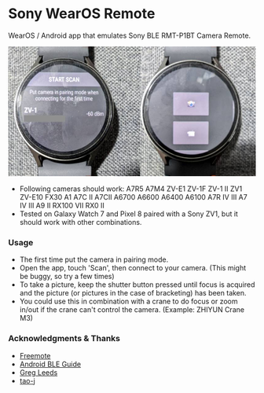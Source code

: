 # Sony WearOS Remote

WearOS / Android app that emulates Sony BLE RMT-P1BT Camera Remote.

![image](https://raw.githubusercontent.com/sonictruth/swremote/main/watch.jpg?reload)

- Following cameras should work:
A7R5 A7M4 ZV-E1 ZV-1F ZV-1 II ZV1 ZV-E10 FX30 A1 A7C II A7CII A6700 A6600 A6400 A6100 A7R IV III A7 IV III A9 II RX100 VII RX0 II
- Tested on Galaxy Watch 7 and Pixel 8 paired with a Sony ZV1, but it should work with other combinations.

### Usage
- The first time put the camera in pairing mode.
- Open the app, touch 'Scan', then connect to your camera. (This might be buggy, so try a few times)
- To take a picture, keep the shutter button pressed until focus is acquired and the picture (or pictures in the case of bracketing) has been taken.
- You could use this in combination with a crane to do focus or zoom in/out if the crane can't control the camera. (Example: ZHIYUN Crane M3)
  
### Acknowledgments & Thanks
- [Freemote](https://github.com/coral/freemote)
- [Android BLE Guide](https://punchthrough.com/android-ble-guide/) 
- [Greg Leeds](https://gregleeds.com/reverse-engineering-sony-camera-bluetooth/)
- [tao-j](https://github.com/tao-j) 
